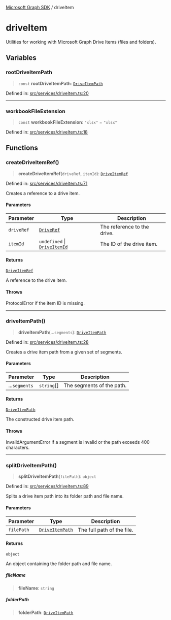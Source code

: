 [Microsoft Graph SDK](README.md) / driveItem

# driveItem

Utilities for working with Microsoft Graph Drive Items (files and folders).

## Variables

### rootDriveItemPath

> `const` **rootDriveItemPath**: [`DriveItemPath`](DriveItemPath.md#driveitempath)

Defined in: [src/services/driveItem.ts:20](https://github.com/Future-Secure-AI/microsoft-graph/blob/main/src/services/driveItem.ts#L20)

***

### workbookFileExtension

> `const` **workbookFileExtension**: `"xlsx"` = `"xlsx"`

Defined in: [src/services/driveItem.ts:18](https://github.com/Future-Secure-AI/microsoft-graph/blob/main/src/services/driveItem.ts#L18)

## Functions

### createDriveItemRef()

> **createDriveItemRef**(`driveRef`, `itemId`): [`DriveItemRef`](DriveItemRef.md#driveitemref)

Defined in: [src/services/driveItem.ts:71](https://github.com/Future-Secure-AI/microsoft-graph/blob/main/src/services/driveItem.ts#L71)

Creates a reference to a drive item.

#### Parameters

| Parameter | Type | Description |
| ------ | ------ | ------ |
| `driveRef` | [`DriveRef`](DriveRef.md#driveref) | The reference to the drive. |
| `itemId` | `undefined` \| [`DriveItemId`](DriveItemId.md#driveitemid) | The ID of the drive item. |

#### Returns

[`DriveItemRef`](DriveItemRef.md#driveitemref)

A reference to the drive item.

#### Throws

ProtocolError if the item ID is missing.

***

### driveItemPath()

> **driveItemPath**(...`segments`): [`DriveItemPath`](DriveItemPath.md#driveitempath)

Defined in: [src/services/driveItem.ts:28](https://github.com/Future-Secure-AI/microsoft-graph/blob/main/src/services/driveItem.ts#L28)

Creates a drive item path from a given set of segments.

#### Parameters

| Parameter | Type | Description |
| ------ | ------ | ------ |
| ...`segments` | `string`[] | The segments of the path. |

#### Returns

[`DriveItemPath`](DriveItemPath.md#driveitempath)

The constructed drive item path.

#### Throws

InvalidArgumentError if a segment is invalid or the path exceeds 400 characters.

***

### splitDriveItemPath()

> **splitDriveItemPath**(`filePath`): `object`

Defined in: [src/services/driveItem.ts:89](https://github.com/Future-Secure-AI/microsoft-graph/blob/main/src/services/driveItem.ts#L89)

Splits a drive item path into its folder path and file name.

#### Parameters

| Parameter | Type | Description |
| ------ | ------ | ------ |
| `filePath` | [`DriveItemPath`](DriveItemPath.md#driveitempath) | The full path of the file. |

#### Returns

`object`

An object containing the folder path and file name.

##### fileName

> **fileName**: `string`

##### folderPath

> **folderPath**: [`DriveItemPath`](DriveItemPath.md#driveitempath)
